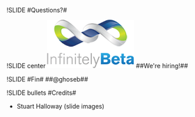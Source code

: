 !SLIDE
#Questions?#

!SLIDE center
![ibt](ibt.png)
##We're hiring!##

!SLIDE
#Fin#
##@ghoseb##

!SLIDE bullets
#Credits#
* Stuart Halloway (slide images)

